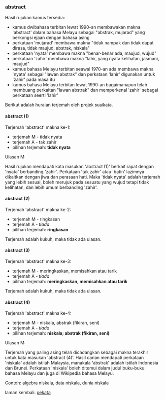 ---
---

### abstract

Hasil rujukan kamus tersedia:

* kamus dwibahasa terbitan lewat 1990-an membawakan makna
'abstract' dalam bahasa Melayu sebagai "abstrak, mujarad"
yang berkongsi ejaan dengan bahasa asing
* perkataan 'mujarad' membawa makna "tidak nampak dan tidak
dapat dirasa, tidak maujud, abstrak, niskala"
* perkataan 'nyata' membawa makna "benar-benar ada, maujud,
wujud"
* perkataan 'zahir' membawa makna "lahir, yang nyata
kelihatan, jasmani, maujud"
* kamus bahasa Melayu terbitan seawal 1970-an ada membawa
makna 'nyata' sebagai "lawan abstrak" dan perkataan 'lahir'
digunakan untuk 'zahir' pada masa itu
* kamus bahasa Melayu terbitan lewat 1990-an bagaimanapun
telah membuang perkaitan "lawan abstrak" dan memperkenal
'zahir' sebagai perkataan seerti 'lahir'

Berikut adalah huraian terjemah oleh projek suaikata.

#### abstract (1)

Terjemah 'abstract' makna ke-1:

* terjemah M - tidak nyata
* terjemah A - tak zahir
* pilihan terjemah: **tidak nyata**

Ulasan M:

Hasil rujukan mendapati kata masukan 'abstract (1)' berkait
rapat dengan 'nyata' berbanding 'zahir'. Perkataan 'tak
zahir' atau 'batin' lazimnya dikaitkan dengan jiwa dan
perasaan hati. Maka 'tidak nyata' adalah terjemah yang
lebih sesuai, boleh merujuk pada sesuatu yang wujud tetapi
tidak kelihatan, dan lebih umum berbanding 'zahir'.

#### abstract (2)

Terjemah 'abstract' makna ke-2:

* terjemah M - ringkasan
* terjemah A - *tiada*
* pilihan terjemah: **ringkasan**

Terjemah adalah kukuh, maka tidak ada ulasan.

#### abstract (3)

Terjemah 'abstract' makna ke-3:

* terjemah M - meringkaskan, memisahkan atau tarik
* terjemah A - *tiada*
* pilihan terjemah: **meringkaskan, memisahkan atau tarik**

Terjemah adalah kukuh, maka tidak ada ulasan.

#### abstract (4)

Terjemah 'abstract' makna ke-4:

* terjemah M - niskala, abstrak (fikiran, seni)
* terjemah A - *tiada*
* pilihan terjemah: **niskala; abstrak (fikiran, seni)**

Ulasan M:

Terjemah yang paling asing telah dicadangkan sebagai makna
terakhir untuk kata masukan 'abstract (4)'. Hasil carian
mendapati perkataan 'niskala' adalah istilah Malaysia,
manakala 'abstrak' adalah istilah Indonesia dan Brunei.
Perkataan 'niskala' boleh ditemui dalam judul buku-buku
bahasa Melayu dan juga di Wikipedia bahasa Melayu.

Contoh: algebra niskala, data niskala, dunia niskala

laman kembali: [pekata][0]

  [0]: ../pekata.md
